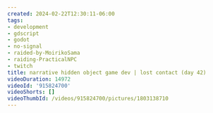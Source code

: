 ```yaml
---
created: 2024-02-22T12:30:11-06:00
tags:
- development
- gdscript
- godot
- no-signal
- raided-by-MoirikoSama
- raiding-PracticalNPC
- twitch
title: narrative hidden object game dev | lost contact (day 42)
videoDuration: 14972
videoId: '915824700'
videoShorts: []
videoThumbId: /videos/915824700/pictures/1803138710
---
```

